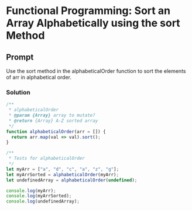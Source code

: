 # Functional Programming: Sort an Array Alphabetically using the sort Method

## Prompt

Use the sort method in the alphabeticalOrder function to sort the elements of arr in alphabetical order.

### Solution

```javascript
/**
 * alphabeticalOrder
 * @param {Array} array to mutate?
 * @return {Array} A-Z sorted array
 */
function alphabeticalOrder(arr = []) {
  return arr.map(val => val).sort();
}

/**
 * Tests for alphabeticalOrder
 */
let myArr = ["a", "d", "c", "a", "z", "g"];
let myArrSorted = alphabeticalOrder(myArr);
let undefinedArray = alphabeticalOrder(undefined);

console.log(myArr);
console.log(myArrSorted);
console.log(undefinedArray);
```